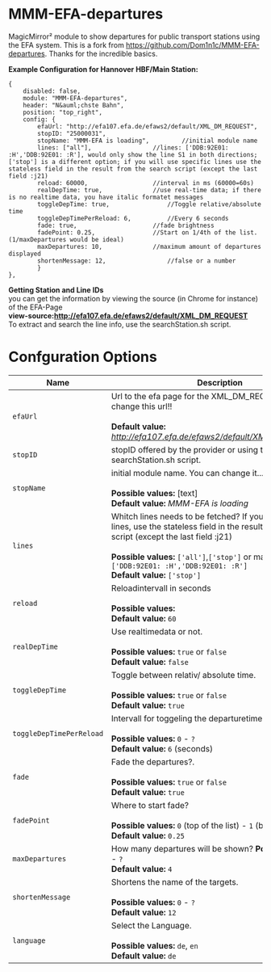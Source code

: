 # MMM-EFA-departures
MagicMirror² module to show departures for public transport stations using the EFA system.
This is a fork from https://github.com/Dom1n1c/MMM-EFA-departures.
Thanks for the incredible basics.

**Example Configuration for Hannover HBF/Main Station:**
```
{
	disabled: false,
	module: "MMM-EFA-departures",
	header: "N&auml;chste Bahn",
	position: "top_right",
	config: {
		efaUrl: "http://efa107.efa.de/efaws2/default/XML_DM_REQUEST",
		stopID: "25000031",
		stopName: "MMM-EFA is loading", 		//initial module name
		lines: ["all"], 				//lines: ['DDB:92E01: :H','DDB:92E01: :R'], would only show the line S1 in both directions; ['stop'] is a different option; if you will use specific lines use the stateless field in the result from the search script (except the last field :j21)
		reload: 60000, 					//interval in ms (60000=60s)
		realDepTime: true, 				//use real-time data; if there is no realtime data, you have italic formatet messages
		toggleDepTime: true, 				//Toggle relative/absolute time
		toggleDepTimePerReload: 6, 			//Every 6 seconds
		fade: true, 					//fade brightness
		fadePoint: 0.25, 				//Start on 1/4th of the list. (1/maxDepartures would be ideal)
		maxDepartures: 10, 				//maximum amount of departures displayed
		shortenMessage: 12, 				//false or a number
 		}
},

```



**Getting Station and Line IDs**  
you can get the information by viewing the source (in Chrome for instance) of the EFA-Page  
**view-source:http://efa107.efa.de/efaws2/default/XML_DM_REQUEST**  
To extract and search the line info, use the searchStation.sh script. 

# Confguration Options

| Name           | Description |
|----------------|---------------------------------|
| `efaUrl`      | Url to the efa page for the XML_DM_REQUEST. Do not change this url!! <br><br> **Default value:** _http://efa107.efa.de/efaws2/default/XML_DM_REQUEST_ |
| `stopID`    | stopID offered by the provider or using the searchStation.sh script. |
| `stopName`     | initial module name. You can change it...or not.<br><br>**Possible values:** [text] <br> **Default value:** _MMM-EFA is loading_
| `lines` | Whitch lines needs to be fetched? If you will use spicific lines, use the stateless field in the result from the search script (except the last field :j21)<br><br> **Possible values:** `['all']`,`['stop']` or maybe `['DDB:92E01: :H','DDB:92E01: :R']`  <br> **Default value:** `['stop']`
| `reload`     | Reloadintervall in seconds <br><br> **Possible values:**  <br> **Default value:** `60`
| `realDepTime` | Use realtimedata or not. <br><br> **Possible values:** `true` or `false` <br> **Default value:** `false`
| `toggleDepTime`     | Toggle between relativ/ absolute time.<br><br> **Possible values:** `true` or `false` <br> **Default value:** `true`
| `toggleDepTimePerReload`           | Intervall for toggeling the departuretime. <br><br> **Possible values:** `0` - `?` <br> **Default value:** `6` (seconds) |
| `fade` | Fade the departures?.<br><br> **Possible values:** `true` or `false` <br> **Default value:** `true`
| `fadePoint`      | Where to start fade? <br><br> **Possible values:** `0` (top of the list) - `1` (bottom of list) <br> **Default value:** `0.25`
| `maxDepartures`   | How many departures will be shown? **Possible values:** `0` - `?` <br> **Default value:** `4` |
| `shortenMessage`  | Shortens the name of the targets. <br><br> **Possible values:** `0` - `?` <br> **Default value:** `12` |
| `language`          | Select the Language. <br><br> **Possible values:** `de`, `en` <br> **Default value:** `de` |

